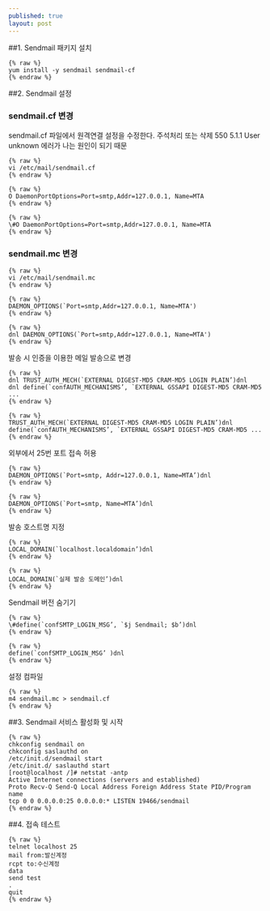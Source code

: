 ```yaml
---
published: true
layout: post
---
```




##1. Sendmail 패키지 설치

    {% raw %}
	yum install -y sendmail sendmail-cf
    {% endraw %}

##2. Sendmail 설정

### sendmail.cf 변경

sendmail.cf 파일에서 원격연결 설정을 수정한다. 주석처리 또는 삭제
550 5.1.1 User unknown 에러가 나는 원인이 되기 때문

    {% raw %}
    vi /etc/mail/sendmail.cf
    {% endraw %}
  
    {% raw %}
    O DaemonPortOptions=Port=smtp,Addr=127.0.0.1, Name=MTA
    {% endraw %}
    
    {% raw %}
    \#O DaemonPortOptions=Port=smtp,Addr=127.0.0.1, Name=MTA
    {% endraw %}

### sendmail.mc 변경

    {% raw %}
    vi /etc/mail/sendmail.mc
    {% endraw %}
    
    {% raw %}
    DAEMON_OPTIONS(`Port=smtp,Addr=127.0.0.1, Name=MTA')
    {% endraw %}
    
    {% raw %}
    dnl DAEMON_OPTIONS(`Port=smtp,Addr=127.0.0.1, Name=MTA')
    {% endraw %}

발송 시 인증을 이용한 메일 발송으로 변경
  
    {% raw %}
    dnl TRUST_AUTH_MECH(`EXTERNAL DIGEST-MD5 CRAM-MD5 LOGIN PLAIN’)dnl
    dnl define(`confAUTH_MECHANISMS’, `EXTERNAL GSSAPI DIGEST-MD5 CRAM-MD5 ...
    {% endraw %}
  
    {% raw %}
    TRUST_AUTH_MECH(`EXTERNAL DIGEST-MD5 CRAM-MD5 LOGIN PLAIN’)dnl
    define(`confAUTH_MECHANISMS’, `EXTERNAL GSSAPI DIGEST-MD5 CRAM-MD5 ...
    {% endraw %}

외부에서 25번 포트 접속 허용
    
    {% raw %}
    DAEMON_OPTIONS(`Port=smtp, Addr=127.0.0.1, Name=MTA’)dnl
    {% endraw %}
    
    {% raw %}
    DAEMON_OPTIONS(`Port=smtp, Name=MTA’)dnl
    {% endraw %}

발송 호스트명 지정

    {% raw %}
    LOCAL_DOMAIN(`localhost.localdomain’)dnl
    {% endraw %}
    
    {% raw %}
    LOCAL_DOMAIN(`실제 발송 도메인’)dnl
    {% endraw %}

Sendmail 버전 숨기기

    {% raw %}
    \#define(`confSMTP_LOGIN_MSG’, `$j Sendmail; $b’)dnl
    {% endraw %}   
    
    {% raw %}
    define(`confSMTP_LOGIN_MSG’ )dnl
    {% endraw %}

설정 컴파일

    {% raw %}
    m4 sendmail.mc > sendmail.cf
    {% endraw %}

##3. Sendmail 서비스 활성화 및 시작

    {% raw %}
    chkconfig sendmail on
    chkconfig saslauthd on
    /etc/init.d/sendmail start
    /etc/init.d/ saslauthd start
    [root@localhost /]# netstat -antp
    Active Internet connections (servers and established)
    Proto Recv-Q Send-Q Local Address Foreign Address State PID/Program name
    tcp 0 0 0.0.0.0:25 0.0.0.0:* LISTEN 19466/sendmail
    {% endraw %}

##4. 접속 테스트

    {% raw %}
    telnet localhost 25
    mail from:발신계정
    rcpt to:수신계정
    data
    send test
    .
    quit
    {% endraw %}
